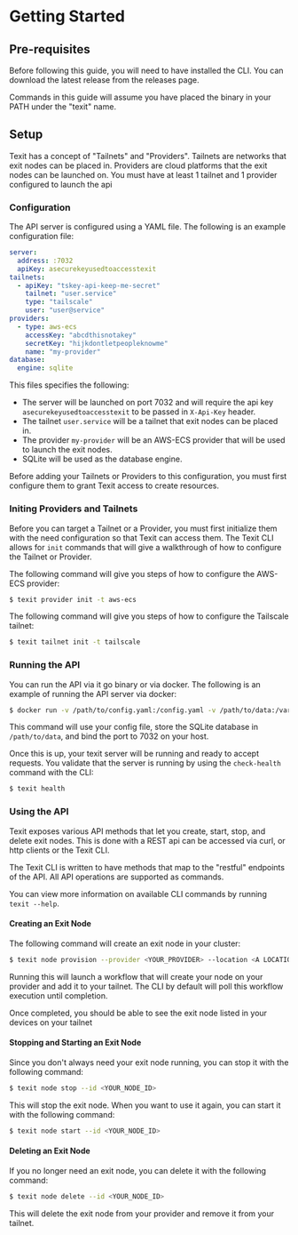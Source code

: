 # Getting Started

## Pre-requisites

Before following this guide, you will need to have installed the CLI. You can download the latest release from the releases page.

Commands in this guide will assume you have placed the binary in your PATH under the "texit" name.

## Setup

Texit has a concept of "Tailnets" and "Providers". Tailnets are networks that exit nodes can be placed in. Providers are cloud platforms that the exit nodes can be launched on. You must have at least 1 tailnet and 1 provider configured to launch the api

### Configuration

The API server is configured using a YAML file. The following is an example configuration file:

```yaml
server:
  address: :7032
  apiKey: asecurekeyusedtoaccesstexit
tailnets:
  - apiKey: "tskey-api-keep-me-secret"
    tailnet: "user.service"
    type: "tailscale"
    user: "user@service"
providers:
  - type: aws-ecs
    accessKey: "abcdthisnotakey"
    secretKey: "hijkdontletpeopleknowme"
    name: "my-provider"
database:
  engine: sqlite
```

This files specifies the following:

- The server will be launched on port 7032 and will require the api key `asecurekeyusedtoaccesstexit` to be passed in `X-Api-Key` header.
- The tailnet `user.service` will be a tailnet that exit nodes can be placed in.
- The provider `my-provider` will be an AWS-ECS provider that will be used to launch the exit nodes.
- SQLite will be used as the database engine.

Before adding your Tailnets or Providers to this configuration, you must first configure them to grant Texit access to create resources.

### Initing Providers and Tailnets

Before you can target a Tailnet or a Provider, you must first initialize them with the need configuration so that Texit can access them. The Texit CLI allows for `init` commands that will give a walkthrough of how to configure the Tailnet or Provider.

The following command will give you steps of how to configure the AWS-ECS provider:

```bash
$ texit provider init -t aws-ecs
```

The following command will give you steps of how to configure the Tailscale tailnet:

```bash
$ texit tailnet init -t tailscale
```

### Running the API

You can run the API via it go binary or via docker. The following is an example of running the API server via docker:

```bash
$ docker run -v /path/to/config.yaml:/config.yaml -v /path/to/data:/var/lib/texit -p 7032:7032 ghcr.io/awlsring/texit:latest
```

This command will use your config file, store the SQLite database in `/path/to/data`, and bind the port to 7032 on your host.

Once this is up, your texit server will be running and ready to accept requests. You validate that the server is running by using the `check-health` command with the CLI:

```bash
$ texit health
```

### Using the API

Texit exposes various API methods that let you create, start, stop, and delete exit nodes. This is done with a REST api can be accessed via curl, or http clients or the Texit CLI.

The Texit CLI is written to have methods that map to the "restful" endpoints of the API. All API operations are supported as commands.

You can view more information on available CLI commands by running `texit --help`.

#### Creating an Exit Node

The following command will create an exit node in your cluster:

```bash
$ texit node provision --provider <YOUR_PROVIDER> --location <A LOCATION> --tailnet <YOUR_TAILNET>
```

Running this will launch a workflow that will create your node on your provider and add it to your tailnet. The CLI by default will poll this workflow execution until completion.

Once completed, you should be able to see the exit node listed in your devices on your tailnet

#### Stopping and Starting an Exit Node

Since you don't always need your exit node running, you can stop it with the following command:

```bash
$ texit node stop --id <YOUR_NODE_ID>
```

This will stop the exit node. When you want to use it again, you can start it with the following command:

```bash
$ texit node start --id <YOUR_NODE_ID>
```

#### Deleting an Exit Node

If you no longer need an exit node, you can delete it with the following command:

```bash
$ texit node delete --id <YOUR_NODE_ID>
```

This will delete the exit node from your provider and remove it from your tailnet.
